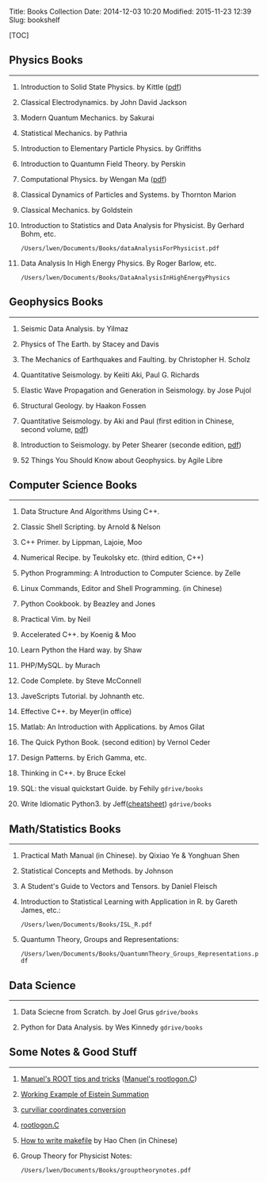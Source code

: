 Title: Books Collection
Date: 2014-12-03 10:20
Modified: 2015-11-23 12:39
Slug: bookshelf 

[TOC]

## Physics Books
- - - 

1. Introduction to Solid State Physics. by Kittle ([pdf]({{site.url}}/bookshelf/books/ISSP.pdf))

2. Classical Electrodynamics. by John David Jackson

3. Modern Quantum Mechanics. by Sakurai 

4. Statistical Mechanics. by Pathria

5. Introduction to Elementary Particle Physics. by Griffiths

6. Introduction to Quantumn Field Theory. by Perskin

7. Computational Physics. by Wengan Ma ([pdf]({{site.url}}/bookshelf/books/CP.pdf))

8. Classical Dynamics of Particles and Systems. by Thornton Marion

9. Classical Mechanics. by Goldstein 

10. Introduction to Statistics and Data Analysis for Physicist. By Gerhard Bohm, etc.  
  
    `/Users/lwen/Documents/Books/dataAnalysisForPhysicist.pdf`

11. Data Analysis In High Energy Physics. By Roger Barlow, etc.

    `/Users/lwen/Documents/Books/DataAnalysisInHighEnergyPhysics`

## Geophysics Books
- - -

1. Seismic Data Analysis. by Yilmaz 

2. Physics of The Earth. by Stacey and Davis 

3. The Mechanics of Earthquakes and Faulting. by Christopher H. Scholz 

4. Quantitative Seismology. by Keiiti Aki, Paul G. Richards 

5. Elastic Wave Propagation and Generation in Seismology. by Jose Pujol 

6. Structural Geology. by Haakon Fossen

7. Quantitative Seismology. by Aki and Paul (first edition in Chinese, second volume, [pdf]({{site.url}}/bookshelf/books/QS_Chinese_2ndVolume.pdf))

8. Introduction to Seismology. by Peter Shearer (seconde edition, [pdf]({{site.url}}/bookshelf/books/IS_PS.pdf))

9. 52 Things You Should Know about Geophysics. by Agile Libre 

## Computer Science Books
- - -

1. Data Structure And Algorithms Using C++.  

2. Classic Shell Scripting. by Arnold & Nelson

3. C++ Primer. by Lippman, Lajoie, Moo

4. Numerical Recipe. by Teukolsky etc. (third edition, C++) 

5. Python Programming: A Introduction to Computer Science. by Zelle 

6. Linux Commands, Editor and Shell Programming. (in Chinese) 

7. Python Cookbook. by Beazley and Jones

8. Practical Vim. by Neil

9. Accelerated C++. by Koenig & Moo

10. Learn Python the Hard way. by Shaw

11. PHP/MySQL. by Murach 

12. Code Complete. by Steve McConnell 

13. JaveScripts Tutorial. by Johnanth etc. 

14. Effective C++. by Meyer(in office)

15. Matlab: An Introduction with Applications. by Amos Gilat

16. The Quick Python Book. (second edition) by Vernol Ceder

17. Design Patterns. by Erich Gamma, etc. 

18. Thinking in C++. by Bruce Eckel

19. SQL: the visual quickstart Guide. by Fehily `gdrive/books` 

20. Write Idiomatic Python3. by Jeff([cheatsheet]({filename}/mis/python_cheatsheet.md)) `gdrive/books`

## Math/Statistics Books
- - -

1. Practical Math Manual (in Chinese). by Qixiao Ye & Yonghuan Shen

2. Statistical Concepts and Methods. by Johnson

3. A Student's Guide to Vectors and Tensors. by Daniel Fleisch

4. Introduction to Statistical Learning with Application in R. by Gareth James, etc.:

    `/Users/lwen/Documents/Books/ISL_R.pdf`

5. Quantumn Theory, Groups and Representations:

    `/Users/lwen/Documents/Books/QuantumnTheory_Groups_Representations.pdf`


## Data Science
- - -
 
1. Data Sciecne from Scratch. by Joel Grus `gdrive/books`

2. Python for Data Analysis. by Wes Kinnedy `gdrive/books`

## Some Notes & Good Stuff
- - -

1. [Manuel's ROOT tips and tricks]({{site.url}}/bookshelf/notes/ManuelRootTips.pdf) ([Manuel's rootlogon.C]({{site.url}}/bookshelf/notes/rootlogon.C))

2. [Working Example of Eistein Summation]({{site.url}}/bookshelf/notes/WEES.pdf)

3. [curviliar coordinates conversion]({{site.url}}/bookshelf/notes/VectorCalculus.pdf)

4. [rootlogon.C]({{site.url}}/bookshelf/notes/rootlogon.C)

5. [How to write makefile]({{site.url}}/bookshelf/notes/HWM.pdf) by Hao Chen (in Chinese)

6. Group Theory for Physicist Notes:

    `/Users/lwen/Documents/Books/grouptheorynotes.pdf`
